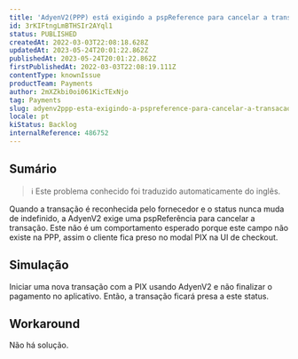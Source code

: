 ```yaml
---
title: 'AdyenV2(PPP) está exigindo a pspReference para cancelar a transação.'
id: 3rKIFtngLmBTHSIr2AYql1
status: PUBLISHED
createdAt: 2022-03-03T22:08:18.628Z
updatedAt: 2023-05-24T20:01:22.862Z
publishedAt: 2023-05-24T20:01:22.862Z
firstPublishedAt: 2022-03-03T22:08:19.111Z
contentType: knownIssue
productTeam: Payments
author: 2mXZkbi0oi061KicTExNjo
tag: Payments
slug: adyenv2ppp-esta-exigindo-a-pspreference-para-cancelar-a-transacao
locale: pt
kiStatus: Backlog
internalReference: 486752
---
```


## Sumário

>ℹ️ Este problema conhecido foi traduzido automaticamente do inglês.


Quando a transação é reconhecida pelo fornecedor e o status nunca muda de indefinido, a AdyenV2 exige uma pspReferência para cancelar a transação. Este não é um comportamento esperado porque este campo não existe na PPP, assim o cliente fica preso no modal PIX na UI de checkout.



## Simulação


Iniciar uma nova transação com a PIX usando AdyenV2 e não finalizar o pagamento no aplicativo. Então, a transação ficará presa a este status.



## Workaround


Não há solução.

